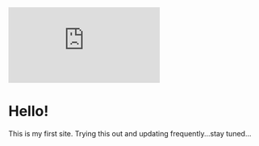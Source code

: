 ![:D](https://github.com/bk-007/bio-site/blob/c516fa1671c24a033cb3799aef9a1a55ab329292/test.html)
# Hello!
This is my first site. Trying this out and updating frequently...stay tuned...
